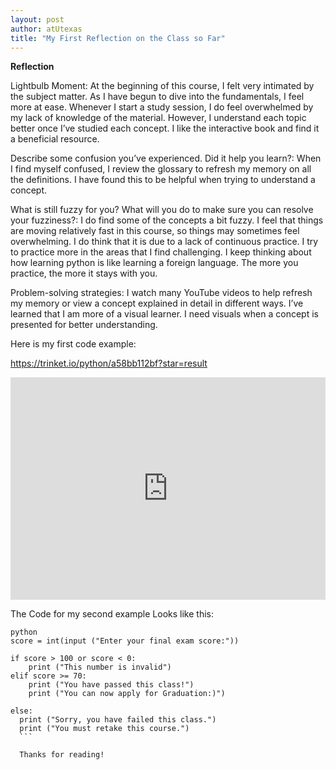 ```yaml
---
layout: post
author: atUtexas
title: "My First Reflection on the Class so Far"
---
```


  **Reflection**

  Lightbulb Moment: 
  At the beginning of this course, I felt very intimated by the subject matter. As I have begun to dive into the fundamentals, I feel more at ease. Whenever I start a study session, I do feel overwhelmed by my lack of knowledge of the material. However, I understand each topic better once I’ve studied each concept. I like the interactive book and find it a beneficial resource.

  Describe some confusion you’ve experienced. Did it help you learn?:
  When I find myself confused, I review the glossary to refresh my memory on all the definitions. I have found this to be helpful when trying to understand a concept. 

  What is still fuzzy for you? What will you do to make sure you can resolve your fuzziness?:
  I do find some of the concepts a bit fuzzy. I feel that things are moving relatively fast in this course, so things may sometimes feel overwhelming. I do think that it is due to a lack of continuous practice. I try to practice more in the areas that I find challenging. I keep thinking about how learning python is like learning a foreign language. The more you practice, the more it stays with you.

  Problem-solving strategies:
  I watch many YouTube videos to help refresh my memory or view a concept explained in detail in different ways. I’ve learned that I am more of a visual learner. I need visuals when a concept is presented for better understanding. 

  Here is my first code example:
  
  https://trinket.io/python/a58bb112bf?star=result
  
  

  <iframe src="https://https://trinket.io/python/a58bb112bf?star=result" width="100%" height="356" frameborder="0" marginwidth="0" marginheight="0" allowfullscreen></iframe>


  The Code for my second example Looks like this:

  ```
  python
  score = int(input ("Enter your final exam score:"))

  if score > 100 or score < 0:
      print ("This number is invalid")
  elif score >= 70:
      print ("You have passed this class!")
      print ("You can now apply for Graduation:)")
      
  else:
    print ("Sorry, you have failed this class.")
    print ("You must retake this course.")
    ```

    Thanks for reading!
